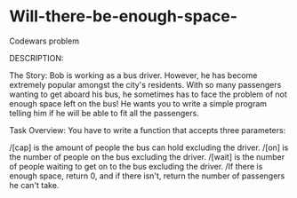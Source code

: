 # Will-there-be-enough-space-

Codewars problem

DESCRIPTION:

The Story:
Bob is working as a bus driver. However, he has become extremely popular amongst the city's residents. With so many passengers wanting to get aboard his bus, he sometimes has to face the problem of not enough space left on the bus! He wants you to write a simple program telling him if he will be able to fit all the passengers.

Task Overview:
You have to write a function that accepts three parameters:

/[cap] is the amount of people the bus can hold excluding the driver.
/[on] is the number of people on the bus excluding the driver.
/[wait] is the number of people waiting to get on to the bus excluding the driver.
/If there is enough space, return 0, and if there isn't, return the number of passengers he can't take.

